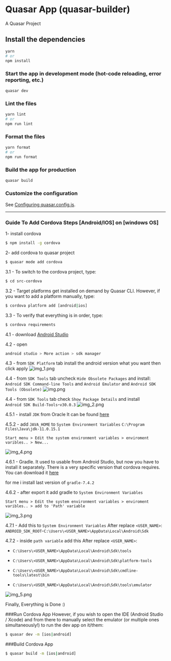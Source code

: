 # Quasar App (quasar-builder)

A Quasar Project

## Install the dependencies
```bash
yarn
# or
npm install
```

### Start the app in development mode (hot-code reloading, error reporting, etc.)
```bash
quasar dev
```


### Lint the files
```bash
yarn lint
# or
npm run lint
```


### Format the files
```bash
yarn format
# or
npm run format
```



### Build the app for production
```bash
quasar build
```

### Customize the configuration
See [Configuring quasar.config.js](https://v2.quasar.dev/quasar-cli-webpack/quasar-config-js).

--------------------------
### Guide To Add Cordova Steps [Android/IOS] on [windows OS]
1- install cordova
```bash
$ npm install -g cordova
```
2- add cordova to quasar project
```bash
$ quasar mode add cordova
```


3.1 - To switch to the cordova project, type:
```bash
$ cd src-cordova
```
3.2 - Target platforms get installed on demand by Quasar CLI. However, if you want to add a platform manually, type:
```bash
$ cordova platform add [android|ios]
```
3.3 - To verify that everything is in order, type:
```bash
$ cordova requirements
```
4.1 - download
<a href="https://developer.android.com/studio/index.html">Android Studio</a>

4.2 - open
```bash
android studio > More action > sdk manager
```
4.3 - from `SDK Platform` tab install the android version what  you want then click apply
![img_1.png](img_1.png)

4.4 -  from `SDK Tools` tab uncheck `Hide Obsolete Packages` and install: <br/>
`Android SDK Command-line Tools` and `Android Emulator` and `Android SDK Tools (Obsolete)`
![img.png](img.png)

4.4 -  from `SDK Tools` tab check `Show Package Details` and install <br/>
`Android SDK Build-Tools`-`v30.0.3`
![img_2.png](img_2.png)

4.5.1 - install `JDK` from Oracle It can be found
<a href="https://www.oracle.com/technetwork/java/javase/downloads/jdk8-downloads-2133151.html">here</a>

4.5.2 - add `JAVA_HOME` to `System Environment Variables`
`C:\Program Files\Java\jdk-11.0.15.1`
```
Start menu > Edit the system environment variables > enviroment varibles.. > New...
```
![img_4.png](img_4.png)

4.6.1 - Gradle. It used to usable from Android Studio, but now you have to install it separately. There is a very specific version that cordova requires. You can download it
<a href="https://downloads.gradle-dn.com/distributions/gradle-4.10.3-all.zip">here</a>

for me i install last version of `gradle-7.4.2`

4.6.2 - after export it add gradle to `System Environment Variables`
```
Start menu > Edit the system environment variables > enviroment varibles.. > add to 'Path' variable
```
![img_3.png](img_3.png)

4.7.1 - Add this to  `System Environment Variables` After replace `<USER_NAME>`:
`ANDROID_SDK_ROOT`-`C:\Users\<USER_NAME>\AppData\Local\Android\Sdk`

4.7.2 - inside `path variable` add this After replace `<USER_NAME>`:

- `C:\Users\<USER_NAME>\AppData\Local\Android\Sdk\tools`

- `C:\Users\<USER_NAME>\AppData\Local\Android\Sdk\platform-tools`

- `C:\Users\<USER_NAME>\AppData\Local\Android\Sdk\cmdline-tools\latest\bin`

- `C:\Users\<USER_NAME>\AppData\Local\Android\Sdk\tools\emulator`

![img_5.png](img_5.png)

Finally, Everything is Done :)

###Run Cordova App
However, if you wish to open the IDE (Android Studio / Xcode) and from there to manually select the emulator (or multiple ones simultaneously!) to run the dev app on it/them:
```bash
$ quasar dev -m [ios|android]
```

###Build Cordova App
```bash
$ quasar build -m [ios|android]
```
